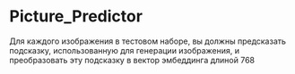 # Picture_Predictor
Для каждого изображения в тестовом наборе, вы должны предсказать подсказку, использованную для генерации изображения, и преобразовать эту подсказку в вектор эмбеддинга длиной 768
